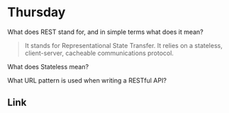 # Thursday
What does REST stand for, and in simple terms what does it mean?
>It stands for Representational State Transfer. It relies on a stateless, client-server, cacheable communications protocol.

What does Stateless mean?
>

What URL pattern is used when writing a RESTful API?
>


## Link